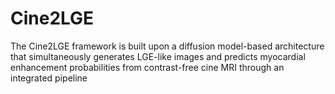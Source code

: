 # Cine2LGE
The Cine2LGE framework is built upon a diffusion model-based architecture that simultaneously generates LGE-like images and predicts myocardial enhancement probabilities from contrast-free cine MRI through an integrated pipeline
